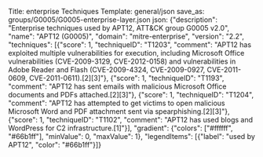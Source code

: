 Title: enterprise Techniques
Template: general/json
save_as: groups/G0005/G0005-enterprise-layer.json
json: {"description": "Enterprise techniques used by APT12, ATT&CK group G0005 v2.0", "name": "APT12 (G0005)", "domain": "mitre-enterprise", "version": "2.2", "techniques": [{"score": 1, "techniqueID": "T1203", "comment": "APT12 has exploited multiple vulnerabilities for execution, including Microsoft Office vulnerabilities (CVE-2009-3129, CVE-2012-0158) and vulnerabilities in Adobe Reader and Flash (CVE-2009-4324, CVE-2009-0927, CVE-2011-0609, CVE-2011-0611).[2][3]"}, {"score": 1, "techniqueID": "T1193", "comment": "APT12 has sent emails with malicious Microsoft Office documents and PDFs attached.[2][3]"}, {"score": 1, "techniqueID": "T1204", "comment": "APT12 has attempted to get victims to open malicious Microsoft Word and PDF attachment sent via spearphishing.[2][3]"}, {"score": 1, "techniqueID": "T1102", "comment": "APT12 has used blogs and WordPress for C2 infrastructure.[1]"}], "gradient": {"colors": ["#ffffff", "#66b1ff"], "minValue": 0, "maxValue": 1}, "legendItems": [{"label": "used by APT12", "color": "#66b1ff"}]}